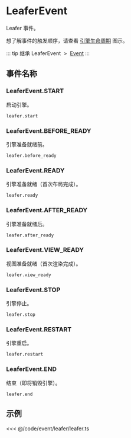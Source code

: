 # LeaferEvent

Leafer 事件。

想了解事件的触发顺序，请查看 [引擎生命周期](/guide/life/leafer.md) 图示。

::: tip 继承
LeaferEvent &nbsp;>&nbsp; [Event](../basic/Event.md)
:::

## 事件名称

### LeaferEvent.START

启动引擎。

`leafer.start`

### LeaferEvent.BEFORE_READY

引擎准备就绪前。

`leafer.before_ready`

### LeaferEvent.READY

引擎准备就绪（首次布局完成）。

`leafer.ready`

### LeaferEvent.AFTER_READY

引擎准备就绪后。

`leafer.after_ready`

### LeaferEvent.VIEW_READY

视图准备就绪（首次渲染完成）。

`leafer.view_ready`

### LeaferEvent.STOP

引擎停止。

`leafer.stop`

### LeaferEvent.RESTART

引擎重启。

`leafer.restart`

### LeaferEvent.END

结束（即将销毁引擎）。

`leafer.end`

<!-- ## 继承事件

### [Event](./Event.md) -->

<!-- ## API

### [LeaferEvent](/api/classes/LeaferEvent.md) -->

## 示例

<<< @/code/event/leafer/leafer.ts

